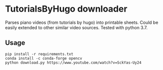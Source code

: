 # TutorialsByHugo downloader
Parses piano videos (from tutorials by hugo) into printable sheets. Could be easily extended to other similar video sources.
Tested with python 3.7.

## Usage
```
pip install -r requirements.txt
conda install -c conda-forge opencv
python download.py https://www.youtube.com/watch?v=SckYas-Uy24
```

